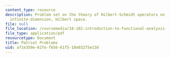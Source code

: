 ```yaml
---
content_type: resource
description: Problem set on the theory of Hilbert-Schmidt operators on a separable,
  infinite-dimension, Hilbert space.
file: null
file_location: /coursemedia/18-102-introduction-to-functional-analysis-spring-2009/af1e359e62fef65661f518e03275e13d_MIT18_102s09_psetp.pdf
file_type: application/pdf
resourcetype: Document
title: Patriot Problems
uid: af1e359e-62fe-f656-61f5-18e03275e13d
---
```

